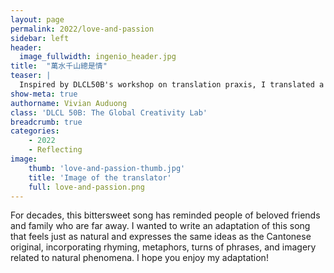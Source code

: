 ```yaml
---
layout: page
permalink: 2022/love-and-passion
sidebar: left
header:
  image_fullwidth: ingenio_header.jpg
title:  "萬水千山總是情"
teaser: | 
  Inspired by DLCL50B's workshop on translation praxis, I translated a beloved song from Hong Kong that I grew up listening to. Released in 1982 and performed by 汪明荃, 萬水千山總是情 translates literally to "Love through tens of thousands of rivers and thousands of mountains". Drawing on elements of classical Chinese poetry, the song paints love as a natural phenomenon, both evolving and persisting through space and time like any river or mountain. 
show-meta: true
authorname: Vivian Auduong
class: 'DLCL 50B: The Global Creativity Lab'
breadcrumb: true
categories:
    - 2022
    - Reflecting
image:
    thumb: 'love-and-passion-thumb.jpg'
    title: 'Image of the translator'
    full: love-and-passion.png
---
```


For decades, this bittersweet song has reminded people of beloved friends and family who are far away. I wanted to write an adaptation of this song that feels just as natural and expresses the same ideas as the Cantonese original, incorporating rhyming, metaphors, turns of phrases, and imagery related to natural phenomena. I hope you enjoy my adaptation! 